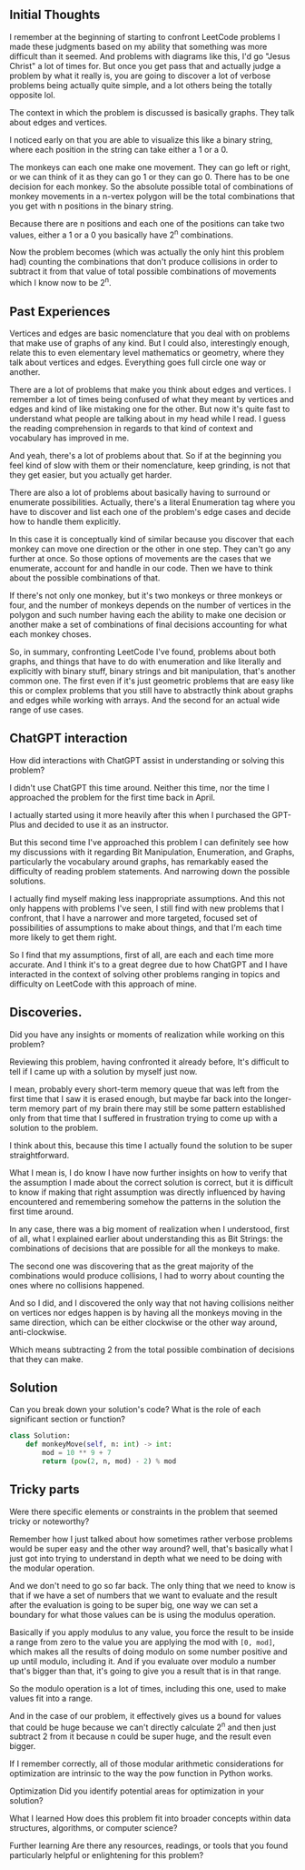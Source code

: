 
## Initial Thoughts

I remember at the beginning of starting to confront LeetCode problems I made these judgments based on my ability that something was more difficult than it seemed. And problems with diagrams like this, I'd go "Jesus Christ" a lot of times for. But once you get pass that and actually judge a problem by what it really is, you are going to discover a lot of verbose problems being actually quite simple, and a lot others being the totally opposite lol.

The context in which the problem is discussed is basically graphs. They talk about edges and vertices.

I noticed early on that you are able to visualize this like a binary string, where each position in the string can take either a 1 or a 0.

The monkeys can each one make one movement. They can go left or right, or we can think of it as they can go 1 or they can go 0. There has to be one decision for each monkey. So the absolute possible total of combinations of monkey movements in a n-vertex polygon will be the total combinations that you get with n positions in the binary string.

Because there are n positions and each one of the positions can take two values, either a 1 or a 0 you basically have 2<sup>n</sup> combinations.

Now the problem becomes (which was actually the only hint this problem had) counting the combinations that don't produce collisions in order to subtract it from that value of total possible combinations of movements which I know now to be 2<sup>n</sup>.

## Past Experiences

Vertices and edges are basic nomenclature that you deal with on problems that make use of graphs of any kind. But I could also, interestingly enough, relate this to even elementary level mathematics or geometry, where they talk about vertices and edges. Everything goes full circle one way or another.

There are a lot of problems that make you think about edges and vertices. I remember a lot of times being confused of what they meant by vertices and edges and kind of like mistaking one for the other. But now it's quite fast to understand what people are talking about in my head while I read. I guess the reading comprehension in regards to that kind of context and vocabulary has improved in me.

And yeah, there's a lot of problems about that. So if at the beginning you feel kind of slow with them or their nomenclature, keep grinding, is not that they get easier, but you actually get harder.

There are also a lot of problems about basically having to surround or enumerate possibilities. Actually, there's a literal Enumeration tag where you have to discover and list each one of the problem's edge cases and decide how to handle them explicitly.

In this case it is conceptually kind of similar because you discover that each monkey can move one direction or the other in one step. They can't go any further at once. So those options of movements are the cases that we enumerate, account for and handle in our code. Then we have to think about the possible combinations of that.

If there's not only one monkey, but it's two monkeys or three monkeys or four, and the number of monkeys depends on the number of vertices in the polygon and such number having each the ability to make one decision or another make a set of combinations of final decisions accounting for what each monkey choses.

So, in summary, confronting LeetCode I've found, problems about both graphs, and things that have to do with enumeration and like literally and explicitly with binary stuff, binary strings and bit manipulation, that's another common one. The first even if it's just geometric problems that are easy like this or complex problems that you still have to abstractly think about graphs and edges while working with arrays. And the second for an actual wide range of use cases.

## ChatGPT interaction
How did interactions with ChatGPT assist in understanding or solving this problem?

I didn't use ChatGPT this time around. Neither this time, nor the time I approached the problem for the first time back in April.

I actually started using it more heavily after this when I purchased the GPT-Plus and decided to use it as an instructor.

But this second time I've approached this problem I can definitely see how my discussions with it regarding Bit Manipulation, Enumeration, and Graphs, particularly the vocabulary around graphs, has remarkably eased the difficulty of reading problem statements. And narrowing down the possible solutions.

I actually find myself making less inappropriate assumptions. And this not only happens with problems I've seen, I still find with new problems that I confront, that I have a narrower and more targeted, focused set of possibilities of assumptions to make about things, and that I'm each time more likely to get them right.

So I find that my assumptions, first of all, are each and each time more accurate. And I think it's to a great degree due to how ChatGPT and I have interacted in the context of solving other problems ranging in topics and difficulty on LeetCode with this approach of mine.

## Discoveries.
Did you have any insights or moments of realization while working on this problem?

Reviewing this problem, having confronted it already before, It's difficult to tell if I came up with a solution by myself just now.

I mean, probably every short-term memory queue that was left from the first time that I saw it is erased enough, but maybe far back into the longer-term memory part of my brain there may still be some pattern established only from that time that I suffered in frustration trying to come up with a solution to the problem. 

I think about this, because this time I actually found the solution to be super straightforward.

What I mean is, I do know I have now further insights on how to verify that the assumption I made about the correct solution is correct, but it is difficult to know if making that right assumption was directly influenced by having encountered and remembering somehow the patterns in the solution the first time around.

In any case, there was a big moment of realization when I understood, first of all, what I explained earlier about understanding this as Bit Strings: the combinations of decisions that are possible for all the monkeys to make.

The second one was discovering that as the great majority of the combinations would produce collisions, I had to worry about counting the ones where no collisions happened.

And so I did, and I discovered the only way that not having collisions neither on vertices nor edges happen is by having all the monkeys moving in the same direction, which can be either clockwise or the other way around, anti-clockwise.

Which means subtracting 2 from the total possible combination of decisions that they can make.

## Solution
Can you break down your solution's code? What is the role of each significant section or function?

```Python
class Solution:
    def monkeyMove(self, n: int) -> int:
        mod = 10 ** 9 + 7
        return (pow(2, n, mod) - 2) % mod
```

## Tricky parts
Were there specific elements or constraints in the problem that seemed tricky or noteworthy?

Remember how I just talked about how sometimes rather verbose problems would be super easy and the other way around? well, that's basically what I just got into trying to understand in depth what we need to be doing with the modular operation.

And we don't need to go so far back. The only thing that we need to know is that if we have a set of numbers that we want to evaluate and the result after the evaluation is going to be super big, one way we can set a boundary for what those values can be is using the modulus operation.

Basically if you apply modulus to any value, you force the result to be inside a range from zero to the value you are applying the mod with `[0, mod]`, which makes all the results of doing modulo on some number positive and up until modulo, including it. And if you evaluate over modulo a number that's bigger than that, it's going to give you a result that is in that range.

So the modulo operation is a lot of times, including this one, used to make values fit into a range.

And in the case of our problem, it effectively gives us a bound for values that could be huge because we can't directly calculate 2<sup>n</sup> and then just subtract 2 from it because n could be super huge, and the result even bigger.

If I remember correctly, all of those modular arithmetic considerations for optimization are intrinsic to the way the pow function in Python works.

Optimization
Did you identify potential areas for optimization in your solution?

What I learned
How does this problem fit into broader concepts within data structures, algorithms, or computer science?

Further learning
Are there any resources, readings, or tools that you found particularly helpful or enlightening for this problem?